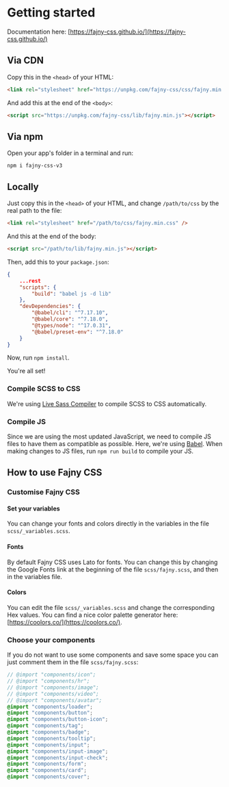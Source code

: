 # Getting started

Documentation here: [https://fajny-css.github.io/](https://fajny-css.github.io/)

## Via CDN

Copy this in the `<head>` of your HTML:

```html
<link rel="stylesheet" href="https://unpkg.com/fajny-css/css/fajny.min.css" />
```

And add this at the end of the `<body>`:

```html
<script src="https://unpkg.com/fajny-css/lib/fajny.min.js"></script>
```

## Via npm

Open your app's folder in a terminal and run:

```shell
npm i fajny-css-v3
```

## Locally

Just copy this in the `<head>` of your HTML, and change `/path/to/css` by the real path to the file:

```html
<link rel="stylesheet" href="/path/to/css/fajny.min.css" />
```

And this at the end of the body:

```html
<script src="/path/to/lib/fajny.min.js"></script>
```

Then, add this to your `package.json`:

```json
{
    ...rest
    "scripts": {
        "build": "babel js -d lib"
    },
    "devDependencies": {
        "@babel/cli": "^7.17.10",
        "@babel/core": "^7.18.0",
        "@types/node": "^17.0.31",
        "@babel/preset-env": "^7.18.0"
    }
}
```

Now, run `npm install`.

You're all set!

### Compile SCSS to CSS

We're using [Live Sass Compiler](https://marketplace.visualstudio.com/items?itemName=glenn2223.live-sass) to compile SCSS to CSS automatically.

### Compile JS

Since we are using the most updated JavaScript, we need to compile JS files to have them as compatible as possible. Here, we're using [Babel](https://babeljs.io/). When making changes to JS files, run `npm run build` to compile your JS.

## How to use Fajny CSS

### Customise Fajny CSS

#### Set your variables

You can change your fonts and colors directly in the variables in the file `scss/_variables.scss`.

#### Fonts

By default Fajny CSS uses Lato for fonts. You can change this by changing the Google Fonts link at the beginning of the file `scss/fajny.scss`, and then in the variables file.

#### Colors

You can edit the file `scss/_variables.scss` and change the corresponding Hex values. You can find a nice color palette generator here: [https://coolors.co/](https://coolors.co/).

### Choose your components

If you do not want to use some components and save some space you can just comment them in the file `scss/fajny.scss`:

```scss
// @import "components/icon";
// @import "components/hr";
// @import "components/image";
// @import "components/video";
// @import "components/avatar";
@import "components/loader";
@import "components/button";
@import "components/button-icon";
@import "components/tag";
@import "components/badge";
@import "components/tooltip";
@import "components/input";
@import "components/input-image";
@import "components/input-check";
@import "components/form";
@import "components/card";
@import "components/cover";
```